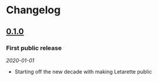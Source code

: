 # Changelog

## [0.1.0]
### First public release
_2020-01-01_
- Starting off the new decade with making Letarette public


[0.1.0]: https://github.com/erkkah/letarette/releases/tag/v0.1.0
